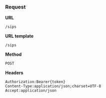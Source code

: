 ### Request

**URL**

`/sips`

**URL template**

`/sips`

**Method**

`POST`

**Headers**

`Authorization:Bearer{token}`  
`Content-Type:application/json;charset=UTF-8`  
`Accept:application/json`  
